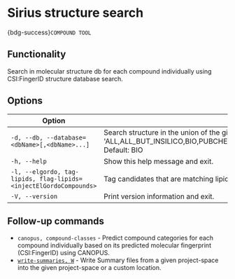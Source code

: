 # Sirius structure search 
{bdg-success}`COMPOUND TOOL`

## Functionality
Search in molecular structure db for each compound individually using
CSI:FingerID structure database search.

## Options

| Option                                                            | Description                                                                                                                                                                                                                                                                                                                                                                                                                        |
|-------------------------------------------------------------------|------------------------------------------------------------------------------------------------------------------------------------------------------------------------------------------------------------------------------------------------------------------------------------------------------------------------------------------------------------------------------------------------------------------------------------|
| `-d, --db, --database=<dbName>[,<dbName>...]`                     | Search structure in the union of the given databases. If no database is given, the default database(s) are used. Example: possible DBs: 'ALL,ALL_BUT_INSILICO,BIO,PUBCHEM,MESH,HMDB,KNAPSACK,CHEBI,PUBMED,KEGG,HSDB,MACONDA,METACYC,GNPS,ZINCBIO,UNDP,YMDB,PLANTCYC,NORMAN,ADDITIONAL,PUBCHEMANNOTATIONBIO,PUBCHEMANNOTATIONDRUG,PUBCHEMANNOTATIONSAFETYANDTOXIC,PUBCHEMANNOTATIONFOOD,KEGGMINE,ECOCYCMINE,YMDBMINE'. Default: BIO |
| `-h, --help`                                                      | Show this help message and exit.                                                                                                                                                                                                                                                                                                                                                                                                   |
| `-l, --elgordo, tag-lipids, flag-lipids=<injectElGordoCompounds>` | Tag candidates that are matching lipid class determined by El Gordo in CSI:FingerID candidate list. Default: True                                                                                                                                                                                                                                                                                                                  |
| `-V, --version`                                                   | Print version information and exit.                                                                                                                                                                                                                                                                                                                                                                                                |

## Follow-up commands

- `canopus, compound-classes` - Predict compound categories for each compound individually based on its predicted molecular fingerprint (CSI:FingerID) using CANOPUS.
- [`write-summaries, W`](sirius_export) - Write Summary files from a given project-space into the given project-space or a custom location.
